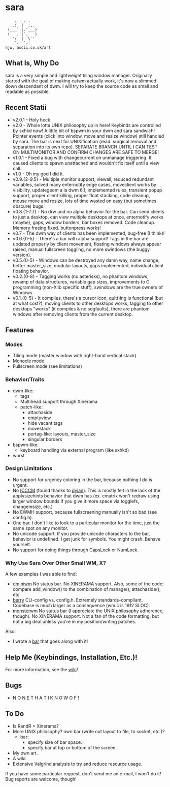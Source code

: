 sara
=====

        .-. .-.
      ..:  |  ;,.
     (___`.|.'___)
     (   .'|`.   )
      `'/  |  \`'
        `-' `-'                                                                    hjw, ascii.co.uk/art 
What Is, Why Do
-------
sara is a very simple and lightweight tiling window manager. Originally started with the goal of making catwm actually work, it's now a slimmed down descendant of dwm. I will try to keep the source code as small and readable as possible.

Recent Statii
------
 * v2.0.1	- Holy heck.
 * v2.0		- Whole lotta UNIX philosophy up in here! Keybinds are controlled by sxhkd now! A little bit of bspwm in your dwm and sara sandwich! Pointer events (click into window, move and resize window) still handled by sara. The bar is next for UNIXification (read: surgical removal and separation into its own repo). SEPARATE BRANCH UNTIL I CAN TEST ON MULTIMONITOR AND CONFIRM CHANGES ARE SAFE TO MERGE!
 * v1.0.1	- Fixed a bug with changecurrent on unmanage triggering. It caused clients to spawn unattached and wouldn't fix itself until a view call.
 * v1.0		- Oh my god I did it.
 * v0.9.{2-9.5}	- Multiple monitor support, viewall, reduced redundant variables, solved many enternotify edge cases, moveclient works by visibility, updategeom a la dwm 6.1, implemented rules, transient popup support, proper client killing, proper float stacking, code cleanup, mouse move and resize, lots of time wasted on easy (but sometimes obscure) bugs.
 * v0.8.{1-7.7} - No drw and no alpha behavior for the bar. Can send clients to just a desktop, can view multiple desktops at once, enternotify works (maybe), gaps, window borders, bar boxes removed. Code cleanup. Memory freeing fixed. buttonpress works!
 * v0.7		- The dwm way of clients has been implemented, bug-free (I think)!
 * v0.6.{0-5}	- There's a bar with alpha support! Tags in the bar are updated properly by client movement, floating windows always appear raised, manual fullscreen toggling, no more swindows (the buggy version).
 * v0.5.{0-5}	- Windows can be destroyed any damn way, name change, better master_size, modular layouts, gaps implemented, individual client floating behavior.
 * v0.2.{0-8}	- Tagging works (no asterisks), no phantom windows, revamp of data structures, variable gap sizes, improvements to C programming (non-Xlib specific stuff), swindows are the true owners of Windows.
 * v0.1.{0-5}	- It compiles, there's a cursor icon, quit()ing is functional (but at what cost?), moving clients to other desktops works, tagging to other desktops "works" (it compiles & no segfaults), there are phantom windows after removing clients from the current desktop.

Features
-----
### Modes
* Tiling mode (master window with right-hand vertical stack)
* Monocle mode
* Fullscreen mode (see limitations)

### Behavior/Traits
* dwm-like:
	* tags
	* Multihead support through Xinerama
	* patch-like:
		* attachaside
		* emptyview
		* hide vacant tags
		* movestack
		* pertag-like: layouts, master_size
		* singular borders
* bspwm-like:
	* keyboard handling via external program (like sxhkd)
* worst

### Design Limitations
* No support for urgency coloring in the bar, because nothing I do is urgent.
* No [ICCCM](https://web.archive.org/web/20190617214524/https://raw.githubusercontent.com/kfish/xsel/1a1c5edf0dc129055f7764c666da2dd468df6016/rant.txt) (found thanks to [dylan](https://github.com/dylanaraps/sowm)). This is mostly felt in the lack of the applysizehints behavior that dwm has (ex. cmatrix won't redraw using larger window bounds if you give it more space via togglefs, changemsize, etc.)
* No EWMH support, because fullscreening manually isn't so bad (see config.h).
* One bar. I don't like to look to a particular monitor for the time, just the same spot on any monitor.
* No unicode support. If you provide unicode characters to the bar, behavior is undefined. I get junk for symbols. You might crash. Behave yourself.
* No support for doing things through CapsLock or NumLock.

### Why Use Sara Over Other Small WM, X?

A few examples I was able to find:

* [dminiwm](https://github.com/moetunes/dminiwm) No status bar. No XINERAMA support. Also, some of the code: compare add\_window() to the combination of manage(), attachaside(), etc.
* [berry](https://github.com/JLErvin/berry) CLI-config vs. config.h. Extremely standards-compliant. Codebase is much larger as a consequence (wm.c is 1912 SLOC).
* [monsterwm](https://github.com/c00kiemon5ter/monsterwm) No status bar (I appreciate the UNIX philosophy adherence, though). No XINERAMA support. Not a fan of the code formatting, but not a big deal unless you're in my position/writing patches.

Also:

* I wrote a [bar](https://github.com/gitluin/sbar.git) that goes along with it!

Help Me (Keybindings, Installation, Etc.)!
-------------------------------------------
For more information, see the [wiki](https://github.com/gitluin/sara/wiki)!

Bugs
----
 * N O N E T H A T I K N O W O F !

To Do
----
 * Is RandR > Xinerama?
 * More UNIX philosophy? own bar (write out layout to file, to socket, etc.)?
   * bar:
     * specify size of bar space.
     * specify bar at top or bottom of the screen.
 * My own art.
 * A wiki.
 * Extensive Valgrind analysis to try and reduce resource usage.

If you have some particular request, don't send me an e-mail, I won't do it! Bug reports are welcome, though!
